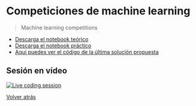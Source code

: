 # Competiciones de machine learning

> Machine learning competitions

- [Descarga el notebook teórico][tutorial]
- [Descarga el notebook práctico][exercise]
- [Aquí puedes ver el código de la última solución propuesta][solution]


## Sesión en vídeo

[![Live coding session][youtube-image]][youtube-video]

[Volver atrás](../.)

<!-- LINKS -->

[solution]:https://www.kaggle.com/cristiansuarez/exercise-machine-learning-competitions
[tutorial]:machine-learning-competitions.ipynb
[exercise]:exercise-machine-learning-competitions.ipynb
[youtube-image]:http://img.youtube.com/vi/l4ijAuj8_nU/0.jpg
[youtube-video]:https://youtu.be/l4ijAuj8_nU
